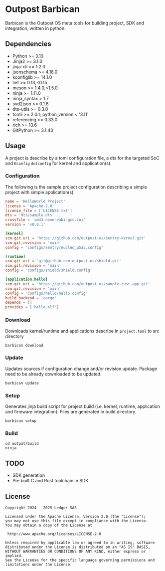 <!--
SPDX-FileCopyrightText: 2024 - 2025 Ledger SAS

SPDX-License-Identifier: Apache-2.0
-->

# Outpost Barbican

Barbican is the Outpost OS meta tools for building project, SDK and integration,
written in python.

## Dependencies
 - Python >= 3.10
 - Jinja2 >= 3.1.0
 - jinja-cli >= 1.2.0
 - jsonschema >= 4.18.0
 - kconfiglib >= 14.1.0
 - lief >= 0.13,<0.15
 - meson >= 1.4.0,<1.5.0
 - ninja >= 1.11.0
 - ninja_syntax > 1.7
 - svd2json >= 0.1.6
 - dts-utils >= 0.3.0
 - tomli >= 2.0.1; python_version < '3.11'
 - referencing >= 0.33.0
 - rich >= 13.6
 - GitPython >= 3.1.43

## Usage

A project is describe by a toml configuration file, a dts for the targeted SoC
and `Kconfig` `dotconfig` for kernel and application(s).

### Configuration

The following is the sample project configuration describing a simple project with
simple application(s)

```toml
name = 'HelloWorld Project'
license = 'Apache-2.0'
license_file = ['LICENSE.txt']
dts = 'dts/sample.dts'
crossfile = 'cm33-none-eabi-gcc.ini'
version = 'v0.0.1'

[kernel]
scm.git.uri = 'https://github.com/outpost-os/sentry-kernel.git'
scm.git.revision = 'main'
config = 'configs/sentry/nucleo_u5a5.config'

[runtime]
scm.git.uri = 'git@github.com:outpost-os/shield.git'
scm.git.revision = 'main'
config = 'configs/shield/shield.config'

[application.hello]
scm.git.uri = 'https://github.com/outpost-os/sample-rust-app.git'
scm.git.revision = 'main'
config = 'configs/hello/hello.config'
build.backend = 'cargo'
depends = []
provides = ['hello.elf']
```

### Download

Downloads kernel/runtime and applications describe in `project.toml` to src directory

```console
barbican download
```
### Update

Updates sources if configuration change and/or revision update.
Package need to be already downloaded to be updated.

```console
barbican update
```
### Setup

Generates jinja build script for project build (i.e. kernel, runtime, application and
firmware integration). Files are generated in build directory.

```console
barbican setup
```

### Build

```console
cd output/build
ninja
```

## TODO

 - SDK generation
 - Pre built C and Rust toolchain in SDK

## License

```
Copyright 2024 - 2025 Ledger SAS

Licensed under the Apache License, Version 2.0 (the "License");
you may not use this file except in compliance with the License.
You may obtain a copy of the License at

 http://www.apache.org/licenses/LICENSE-2.0

Unless required by applicable law or agreed to in writing, software
distributed under the License is distributed on an "AS IS" BASIS,
WITHOUT WARRANTIES OR CONDITIONS OF ANY KIND, either express or implied.
See the License for the specific language governing permissions and
limitations under the License.
```

